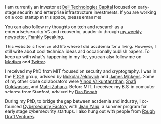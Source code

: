 I am currently an investor at [Dell Technologies Capital](https://www.delltechnologies.com/en-us/capital/ventures.htm)
focused on early-stage security and enterprise infrastructure investments.
If you are working on a cool startup in this space, please email me!

You can also follow my thoughts on tech and research as a enterprise/security VC and recovering academic through [my weekly newsletter, Frankly Speaking](https://mailchi.mp/5fea8517cbe3/frankly-speaking).

This website is from an old life where I did academia for a living.
However, I still write about cool technical ideas and occasionally publish
papers. To keep up with what's happening in my life,
you can also follow me on [Medium](https://medium.com/@ffwang2) 
and [Twitter](https://twitter.com/ffwang2).

I received my PhD from MIT focused on security and cryptography. I was in the 
[PDOS](https://pdos.csail.mit.edu/) group, 
advised by [Nickolai Zeldovich](https://people.csail.mit.edu/nickolai/) 
and [James Mickens](https://mickens.seas.harvard.edu).
Some of my other close collaborators were
[Vinod Vaikuntanathan](https://people.csail.mit.edu/vinodv/),
[Shafi Goldwasser](http://people.csail.mit.edu/shafi/),
and [Matei Zaharia](https://cs.stanford.edu/~matei/).
Before MIT, I received my B.S. in computer science from Stanford,
advised by [Dan Boneh](http://crypto.stanford.edu/~dabo/).

During my PhD, to bridge the gap between academia and industry,
I co-founded [Cybersecurity Factory](https://cybersecurityfactory.com) with
[Jean Yang](http://jeanyang.com), a summer program for early stage cybersecurity
startups. I also hung out with people from [Rough Draft Ventures](http://roughdraft.vc).
